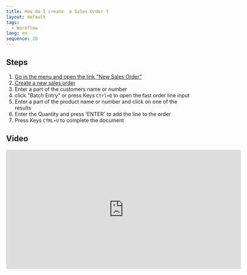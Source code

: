 ```yaml
---
title: How do I create  a Sales Order ?
layout: default
tags:
  - Workflow
lang: en
sequence: 20
---
```


## Steps

1. [Go in the menu and open the link "New Sales Order"](Menu)
1. [Create a new sales order](New_Record_Window)
1. Enter a part of the customers name or number
1. click "Batch Entry" or press Keys `Ctrl+Q` to open the fast order line input
1. Enter a part of the product name or number and click on one of the results
1. Enter the Quantity and press 'ENTER' to add the line to the order
1. Press Keys `CTRL+U` to complete the document


## Video

<iframe src="https://player.vimeo.com/video/206308809" width="640" height="325" frameborder="0" webkitallowfullscreen mozallowfullscreen allowfullscreen></iframe>
